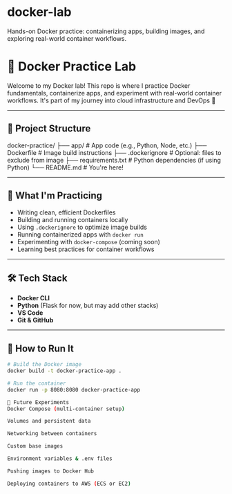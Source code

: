 # docker-lab
Hands-on Docker practice: containerizing apps, building images, and exploring real-world container workflows.

# 🐳 Docker Practice Lab

Welcome to my Docker lab! This repo is where I practice Docker fundamentals, containerize apps, and experiment with real-world container workflows. It's part of my journey into cloud infrastructure and DevOps 🚀

---

## 📁 Project Structure

docker-practice/ ├── app/ # App code (e.g., Python, Node, etc.) ├── Dockerfile # Image build instructions ├── .dockerignore # Optional: files to exclude from image ├── requirements.txt # Python dependencies (if using Python) └── README.md # You're here!

---

## 🧠 What I'm Practicing

- Writing clean, efficient Dockerfiles
- Building and running containers locally
- Using `.dockerignore` to optimize image builds
- Running containerized apps with `docker run`
- Experimenting with `docker-compose` (coming soon)
- Learning best practices for container workflows

---

## 🛠️ Tech Stack

- **Docker CLI**
- **Python** (Flask for now, but may add other stacks)
- **VS Code**
- **Git & GitHub**

---

## 🚀 How to Run It

```bash
# Build the Docker image
docker build -t docker-practice-app .

# Run the container
docker run -p 8080:8080 docker-practice-app

🧪 Future Experiments
Docker Compose (multi-container setup)

Volumes and persistent data

Networking between containers

Custom base images

Environment variables & .env files

Pushing images to Docker Hub

Deploying containers to AWS (ECS or EC2)
